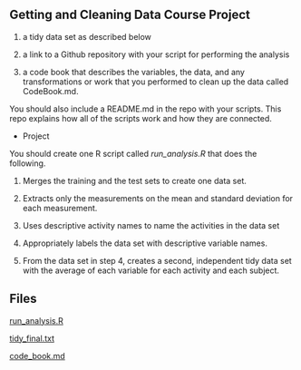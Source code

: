 ## Getting and Cleaning Data Course Project

1) a tidy data set as described below

2) a link to a Github repository with your script for performing the analysis

3) a code book that describes the variables, the data, and any transformations or work that you performed to clean up the data called CodeBook.md. 

You should also include a README.md in the repo with your scripts. This repo explains how all of the scripts work and how they are connected.

- Project

You should create one R script called *run_analysis.R* that does the following.

1) Merges the training and the test sets to create one data set.

2) Extracts only the measurements on the mean and standard deviation for each measurement.

3) Uses descriptive activity names to name the activities in the data set

4) Appropriately labels the data set with descriptive variable names.

5) From the data set in step 4, creates a second, independent tidy data set with the average of each variable for each activity and each subject.


## Files 

[run_analysis.R](https://github.com/alambike123/CourseraGettingCleaningData/blob/master/run_analysis.R)

[tidy_final.txt](https://github.com/alambike123/CourseraGettingCleaningData/blob/master/tidy_final.txt)

[code_book.md](https://github.com/alambike123/CourseraGettingCleaningData/blob/master/code_book.md)